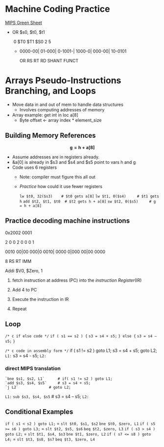 # Machine Coding Practice

[MIPS Green Sheet](https://inst.eecs.berkeley.edu/~cs61c/resources/MIPS_Green_Sheet.pdf)

* OR \$s0, \$t0, \$t1

  ​	0	       \$T0	     \$T1       \$S0     		     2	  5

  * 0000-00| 01-000| 0-1001-| 1000-0| 000-00| 10-0101

    OR	        RS	       RT	    RD	SHANT	FUNCT

# Arrays Pseudo-Instructions Branching, and Loops

* Move data in and out of mem to handle data structures
  * Involves computing addresses of memory
* Array example: get int in loc a[8]
  * Byte offset <- array index * element_size


## Building Memory References
$$
\mathbf{g=h+a[8]}
$$
* Assume addresses are in registers already. 
* &a[0] is already in \$s3 and \$s4 and \$s5 point to vars h and g
* Code uses 6 registers
  * Note: compiler must figure this all out
  * _Practice_ how could it use fewer registers

    `lw $t0, 32($s3)	# $t0 gets a[8]`
    `lw $t1, 0($s4)		# $t1 gets h`
    `add $t2, $t1, $t0 	# $t2 gets h + a[8]`
    `sw $t2, 0($s5)		# g = h + a[8]`

## Practice decoding machine instructions

0x2002 0001

2		0		0		2		0		0		0		1

0010	00|00	000|0	0010|	0000	0|000	00|00	0000

8			RS		RT		IMM

Addi			\$V0,		$Zero,	1

1. fetch instruction at address (PC) into the _instruction Register_(IR)


2. Add 4 to PC
3. Execute the instruction in IR
4. Repeat



## Loop

`/* c if else code */`
`if ( s1 == s2 ) {`
 `s3 = s4 + s5;`
`} else {`
 `s3 = s4 – s5;`
`}`

`/* c code in assembly form */`
 if ( s1 != s2 ) goto L1;
 s3 = s4 + s5;
 goto L2;
`L1:`
 s3 = s4 - s5;
`L2:`

### direct MIPS translation
 	`bne $s1, $s2, L1` 		# if( s1 != s2 ) goto L1;
 	`add $s3, $s4, $s5` 	# s3 = s4 + s5;
 	`j L2` 				# goto L2;
`L1:`
 	`sub $s3, $s4, $s5` 	# s3 = s4 – s5;
`L2:`



## Conditional Examples

`if ( s1 < s2 ) goto L1;` = `slt $t0, $s1, $s2` `bne $t0, $zero, L1`
`if ( s5 >= s6 ) goto L3;` = `slt $t2, $s5, $s6` `beq $t2, $zero, L3`
`if ( s3 > s4 ) goto L2;` = `slt $t1, $s4, $s3` `bne $t1, $zero, L2`
`if ( s7 <= s8 ) goto L4;` = `slt $t3, $s8, $s7` `beq $t3, $zero, L4`

